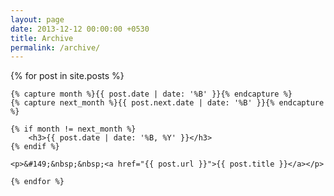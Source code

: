 ```yaml
---
layout: page
date: 2013-12-12 00:00:00 +0530
title: Archive
permalink: /archive/
---
```

<div>
    {% for post in site.posts %}

	{% capture month %}{{ post.date | date: '%B' }}{% endcapture %}
	{% capture next_month %}{{ post.next.date | date: '%B' }}{% endcapture %}

	{% if month != next_month %}
		<h3>{{ post.date | date: '%B, %Y' }}</h3>
	{% endif %}

	<p>&#149;&nbsp;&nbsp;<a href="{{ post.url }}">{{ post.title }}</a></p>

    {% endfor %}
</div>